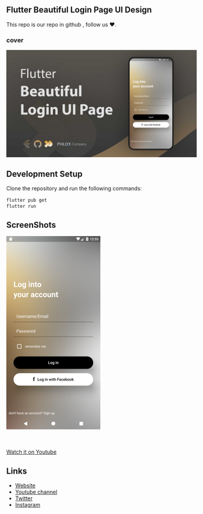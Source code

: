 ## Flutter Beautiful Login Page UI Design 

This repo is our repo in github , follow us ❤.

### cover
![Flutter Beautiful Login Page UI Design Cover](./assets/images/phloxcompany.jpg?raw=true "Optional Title")

## Development Setup
Clone the repository and run the following commands:

```
flutter pub get
flutter run
```
## ScreenShots

<img alt="Flutter Beautiful Login Page UI Design Screen shot" src="./assets/images/ui_app.png" height="512em"/>



<br><br>
[Watch it on Youtube](https://www.youtube.com/watch?v=S200wmIKVkE)


## Links

* [Website](https://phloxcompany.com)
* [Youtube channel](https://www.youtube.com/channel/UC6sTNoJi_G_O5lNzc6JgLew)
* [Twitter](https://twitter.com/phloxcompany)
* [Instagram](https://instagram.com/phloxcompany)
